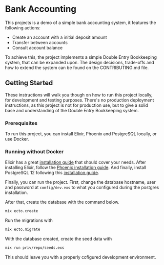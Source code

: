 # Bank Accounting

This projects is a demo of a simple bank accounting system, it features the following actions:

- Create an account with a initial deposit amount
- Transfer between accounts
- Consult account balance

To achieve this, the project implements a simple Double Entry Bookkeeping system, that can be expanded upon.
The design decisions, trade-offs and how to extend the system can be found on the CONTRIBUTING.md file.

## Getting Started

These instructions will walk you though on how to run this project locally, for development and testing purposes.
There's no production deployment instructions, as this project is not for production use, but to give a solid base and understanding of the Double Entry Bookkeeping system.

### Prerequisites

To run this project, you can install Elixir, Phoenix and PostgreSQL locally, or use Docker.

### Running without Docker

Elixir has a great [installation guide](https://elixir-lang.org/install.html) that should cover your needs.
After installing Elixir, follow the [Phoenix installation guide](https://hexdocs.pm/phoenix/installation.html#contenta).
And finally, install PostgreSQL 12 following this [installation guide](https://wiki.postgresql.org/wiki/Detailed_installation_guides).

Finally, you can run the project. First, change the database hostname, user and password at `config/dev.exs` to what you configured during the postgres installation.

After that, create the database with the command below.

```sh
mix ecto.create
```

Run the migrations with

```sh
mix ecto.migrate
```

With the database created, create the seed data with

```sh
mix run priv/repo/seeds.exs
```

This should leave you with a properly cofigured development environment.

